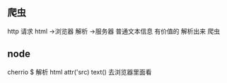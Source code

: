 ## 爬虫
http 请求
html ->浏览器 解析
     ->服务器 普通文本信息 有价值的 解析出来 爬虫

## node 

cherrio $ 解析 html attr('src) text()
去浏览器里面看